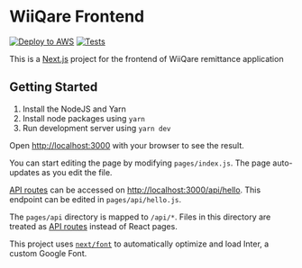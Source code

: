 # WiiQare Frontend

[![Deploy to AWS](https://github.com/WiiQare/frontend/actions/workflows/main.yml/badge.svg)](https://github.com/WiiQare/frontend/actions/workflows/main.yml)
[![Tests](https://github.com/WiiQare/frontend/actions/workflows/jest.js.yml/badge.svg?branch=main)](https://github.com/WiiQare/frontend/actions/workflows/jest.js.yml)

This is a [Next.js](https://nextjs.org/) project for the frontend of WiiQare remittance application

## Getting Started

1. Install the NodeJS and Yarn
2. Install node packages using `yarn`
3. Run development server using `yarn dev`

Open [http://localhost:3000](http://localhost:3000) with your browser to see the result.

You can start editing the page by modifying `pages/index.js`. The page auto-updates as you edit the file.

[API routes](https://nextjs.org/docs/api-routes/introduction) can be accessed on [http://localhost:3000/api/hello](http://localhost:3000/api/hello). This endpoint can be edited in `pages/api/hello.js`.

The `pages/api` directory is mapped to `/api/*`. Files in this directory are treated as [API routes](https://nextjs.org/docs/api-routes/introduction) instead of React pages.

This project uses [`next/font`](https://nextjs.org/docs/basic-features/font-optimization) to automatically optimize and load Inter, a custom Google Font.
